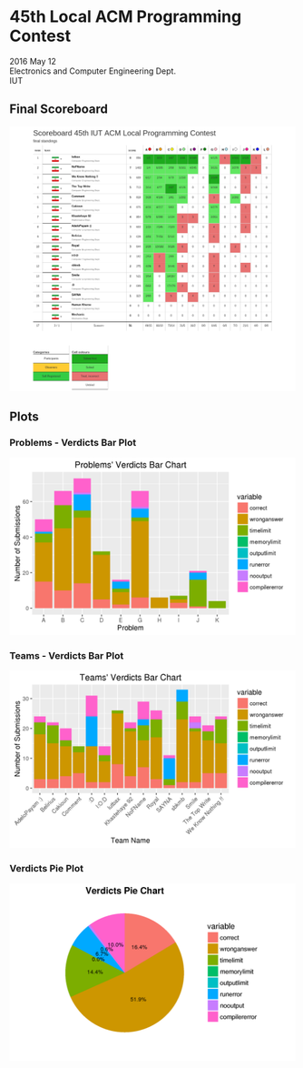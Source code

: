 # 45th Local ACM Programming Contest
2016 May 12  
Electronics and Computer Engineering Dept.  
IUT

## Final Scoreboard
![Final Scoreboard](scoreboard.png)

## Plots

### Problems - Verdicts Bar Plot
![Problems - Verdicts](problems-verdicts.png)

### Teams - Verdicts Bar Plot
![Teams - Verdicts](teams-verdicts.png)

### Verdicts Pie Plot
![Verdicts](verdicts.png)
